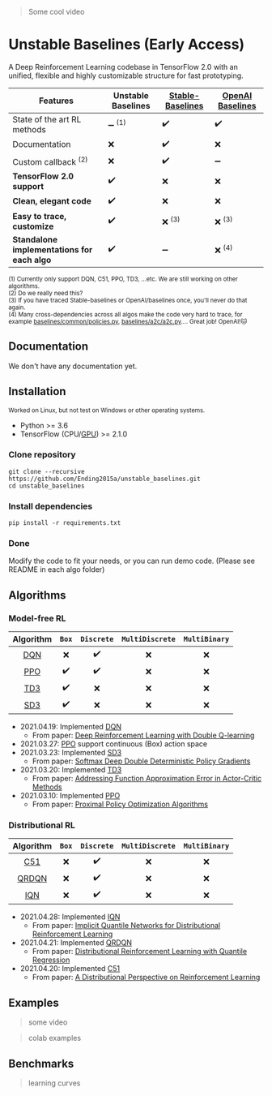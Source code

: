 > Some cool video

# Unstable Baselines (Early Access)

A Deep Reinforcement Learning codebase in TensorFlow 2.0 with an unified, flexible and highly customizable structure for fast prototyping.



| **Features**                   | Unstable Baselines                | [**Stable-Baselines**](https://github.com/hill-a/stable-baselines) | [**OpenAI Baselines**](https://github.com/openai/baselines) |
| ------------------------------ | --------------------------------- | ------------------- | ------------------ |
| State of the art RL methods    | :heavy_minus_sign: <sup>(1)</sup> | :heavy_check_mark:  | :heavy_check_mark: |
| Documentation                  | :x:                               | :heavy_check_mark:  | :x:                |
| Custom callback <sup>(2)</sup> | :x:                               | :heavy_check_mark:  | :heavy_minus_sign: |
| **TensorFlow 2.0 support**     | :heavy_check_mark:                | :x:                 | :x:                |
| **Clean, elegant code**        | :heavy_check_mark:                | :x:                 | :x:                |
| **Easy to trace, customize**   | :heavy_check_mark:                | :x: <sup>(3)</sup>  | :x: <sup>(3)</sup> |
| **Standalone implementations for each algo** | :heavy_check_mark:  | :heavy_minus_sign:  | :x: <sup>(4)</sup> |

<sup>(1) Currently only support DQN, C51, PPO, TD3, ...etc. We are still working on other algorithms.</sup><br>
<sup>(2) Do we really need this? </sup><br>
<sup>(3) If you have traced Stable-baselines or OpenAI/baselines once, you'll never do that again.</sup><br>
<sup>(4) Many cross-dependencies across all algos make the code very hard to trace, for example [baselines/common/policies.py](https://github.com/openai/baselines/blob/master/baselines/common/policies.py#L3), [baselines/a2c/a2c.py](https://github.com/openai/baselines/blob/master/baselines/a2c/a2c.py#L14).... Great job! OpenAI!:cat:</sup><br>


## Documentation
We don't have any documentation yet.

## Installation
<sup>Worked on Linux, but not test on Windows or other operating systems.</sup><br>
* Python >= 3.6
* TensorFlow (CPU/[GPU](https://www.tensorflow.org/install/source#gpu)) >= 2.1.0

### Clone repository

```
git clone --recursive https://github.com/Ending2015a/unstable_baselines.git
cd unstable_baselines
```

### Install dependencies
```
pip install -r requirements.txt
```

### Done

Modify the code to fit your needs, or you can run demo code. (Please see README in each algo folder)

## Algorithms

### Model-free RL


|           Algorithm           |        `Box`       |     `Discrete`     | `MultiDiscrete` | `MultiBinary` |
|:-----------------------------:|:------------------:|:------------------:|:---------------:|:-------------:|
| [DQN](unstable_baselines/dqn) | :x:                | :heavy_check_mark: | :x:             | :x:           |
| [PPO](unstable_baselines/ppo) | :heavy_check_mark: | :heavy_check_mark: | :x:             | :x:           |
| [TD3](unstable_baselines/td3) | :heavy_check_mark: | :x:                | :x:             | :x:           |
| [SD3](unstable_baselines/sd3) | :heavy_check_mark: | :x:                | :x:             | :x:           |

* 2021.04.19: Implemented [DQN](unstable_baselines/dqn)
  * From paper: [Deep Reinforcement Learning with Double Q-learning](https://arxiv.org/abs/1509.06461)
* 2021.03.27: [PPO](unstable_baselines/ppo) support continuous (Box) action space
* 2021.03.23: Implemented [SD3](unstable_baselines/sd3)
  * From paper: [Softmax Deep Double Deterministic Policy Gradients](https://arxiv.org/abs/2010.09177)
* 2021.03.20: Implemented [TD3](unstable_baselines/td3)
  * From paper: [Addressing Function Approximation Error in Actor-Critic Methods](https://arxiv.org/abs/1802.09477)
* 2021.03.10: Implemented [PPO](unstable_baselines/ppo)
  * From paper: [Proximal Policy Optimization Algorithms](https://arxiv.org/abs/1707.06347)


### Distributional RL

|              Algorithm              | `Box` |     `Discrete`     | `MultiDiscrete` | `MultiBinary` |
|:-----------------------------------:|:-----:|:------------------:|:---------------:|:-------------:|
| [C51](unstable_baselines/d/c51)     |  :x:  | :heavy_check_mark: |       :x:       |      :x:      |
| [QRDQN](unstable_baselines/d/qrdqn) |  :x:  | :heavy_check_mark: |       :x:       |      :x:      |
| [IQN](unstable_baselines/d/iqn)     |  :x:  | :heavy_check_mark: |       :x:       |      :x:      |

* 2021.04.28: Implemented [IQN](unstable_baselines/d/iqn)
  * From paper: [Implicit Quantile Networks for Distributional Reinforcement Learning](https://arxiv.org/abs/1806.06923)
* 2021.04.21: Implemented [QRDQN](unstable_baselines/d/qrdqn)
  * From paper: [Distributional Reinforcement Learning with Quantile Regression](https://arxiv.org/abs/1710.10044)
* 2021.04.20: Implemented [C51](unstable_baselines/d/c51)
  * From paper: [A Distributional Perspective on Reinforcement Learning](https://arxiv.org/abs/1707.06887)

<!---
### Hierarchical RL

| Algorithm | `Box`              | `Discrete`         | `MultiDiscrete`    | `MultiBinary`      |
|:-----------:|:--------------------:|:--------------------:|:--------------------:|:--------------------:|


### Other RL

| Algorithm | `Box`              | `Discrete`         | `MultiDiscrete`    | `MultiBinary`      |
|:-----------:|:--------------------:|:--------------------:|:--------------------:|:--------------------:|

--->
## Examples

> some video

> colab examples

## Benchmarks

> learning curves
